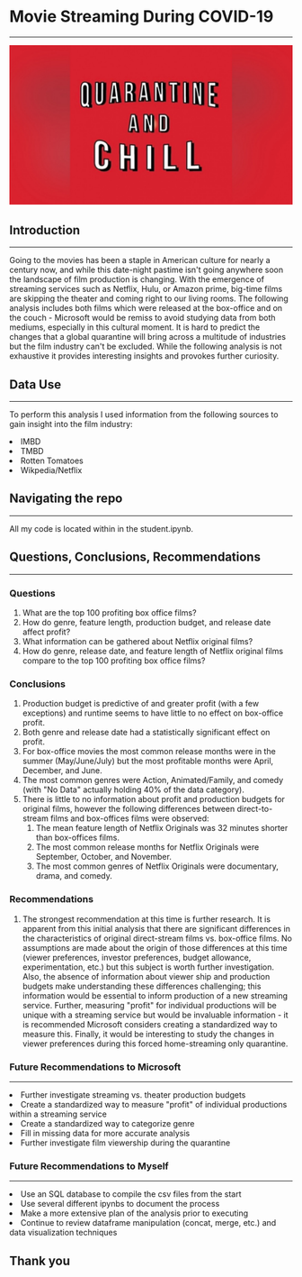 # Movie Streaming During COVID-19 
---
![Quarantine image](chill_image.jpg)

## Introduction 
--- 

Going to the movies has been a staple in American culture for nearly a century now, and while this date-night pastime isn't going anywhere soon the landscape of film production is changing. With the emergence of streaming services such as Netflix, Hulu, or Amazon prime, big-time films are skipping the theater and coming right to our living rooms. The following analysis includes both films which were released at the box-office and on the couch - Microsoft would be remiss to avoid studying data from both mediums, especially in this cultural moment. It is hard to predict the changes that a global quarantine will bring across a multitude of industries but the film industry can't be excluded. While the following analysis is not exhaustive it provides interesting insights and provokes further curiosity.

## Data Use 
---

To perform this analysis I used information from the following sources to gain insight into the film industry:
<lo>
    <li> IMBD </li>
    <li> TMBD </li>
    <li> Rotten Tomatoes </li>
    <li> Wikpedia/Netflix </li>
    </lo>

## Navigating the repo
---

All my code is located within in the student.ipynb.

## Questions, Conclusions, Recommendations
---
### Questions
<ol> 
    <li> What are the top 100 profiting box office films? </li>
    <li> How do genre, feature length, production budget, and release date affect profit? </li>
    <li> What information can be gathered about Netflix original films?</li>
    <li> How do genre, release date, and feature length of Netflix original films compare to the top 100 profiting box office films?</li>
</ol>

### Conclusions
<ol> 
    <li> Production budget is predictive of and greater profit (with a few exceptions) and runtime seems to have little to no effect on box-office profit.</li>
    <li> Both genre and release date had a statistically significant effect on profit.</li>
    <li> For box-office movies the most common release months were in the summer (May/June/July) but the most profitable months were April, December, and June. </li>
    <li> The most common genres were Action, Animated/Family, and comedy (with "No Data" actually holding 40% of the data category).
    <li> There is little to no information about profit and production budgets for original films, however the following differences between direct-to-stream films and box-offices films were observed:
        <ol>
            <li> The mean feature length of Netflix Originals was 32 minutes shorter than box-offices films.</li>
            <li> The most common release months for Netflix Originals were September, October, and November.</li>
            <li> The most common genres of Netflix Originals were documentary, drama, and comedy.</li>
        </ol>
    </li>
</ol>

### Recommendations 
<ol> 
    <li> The strongest recommendation at this time is further research. It is apparent from this initial analysis that there are significant differences in the characteristics of original direct-stream films vs. box-office films. No assumptions are made about the origin of those differences at this time (viewer preferences, investor preferences, budget allowance, experimentation, etc.) but this subject is worth further investigation. Also, the absence of information about viewer ship and production budgets make understanding these differences challenging; this information would be essential to inform production of a new streaming service. Further, measuring "profit" for individual productions will be unique with a streaming service but would be invaluable information - it is recommended Microsoft considers creating a standardized way to measure this. Finally, it would be interesting to study the changes in viewer preferences during this forced home-streaming only quarantine.
    </li>
</ol>

### Future Recommendations to Microsoft 
---

<lo>
    <li> Further investigate streaming vs. theater production budgets</li>
    <li> Create a standardized way to measure "profit" of individual productions within a streaming service</li>
    <li> Create a standardized way to categorize genre</li>
    <li> Fill in missing data for more accurate analysis</li>
    <li>Further investigate film viewership during the quarantine</li>
</lo>

### Future Recommendations to Myself
---
<lo>
	<li> Use an SQL database to compile the csv files from the start</li>
	<li> Use several different ipynbs to document the process</li>
	<li> Make a more extensive plan of the analysis prior to executing</li>
    <li> Continue to review dataframe manipulation (concat, merge, etc.) and data visualization techniques</li>
</lo>

## Thank you